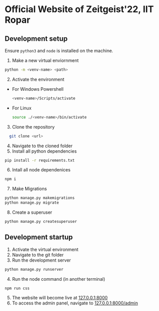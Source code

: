 # Official Website of Zeitgeist'22, IIT Ropar

## Development setup
Ensure `python3` and `node` is installed on the machine.

1. Make a new virtual enviornment
```bash
python -m <venv-name> <path>
```
2. Activate the environment
* For Windows Powershell
  ```bash
  <venv-name>/Scripts/activate
  ```
* For Linux
  ```bash
  source ./<venv-name>/bin/activate
  ```
3. Clone the repository
```bash
  git clone <url>
```
4. Navigate to the cloned folder
5. Install all python dependencies
```bash
pip install -r requirements.txt
```
6. Intall all node dependenices
```bash
npm i
```
7. Make Migrations
```bash
python manage.py makemigrations
python manage.py migrate
```
8. Create a superuser
```bash
python manage.py createsuperuser
```

## Development startup
1. Activate the virtual environment
2. Navigate to the git folder
3. Run the development server
```bash
python manage.py runserver
```
4. Run the node command (in another terminal)
```bash
npm run css
```
5. The website will become live at [127.0.0.1:8000](http://127.0.0.1:8000/)
6. To access the admin panel, navigate to [127.0.0.1:8000/admin](http://127.0.0.1:8000/admin)